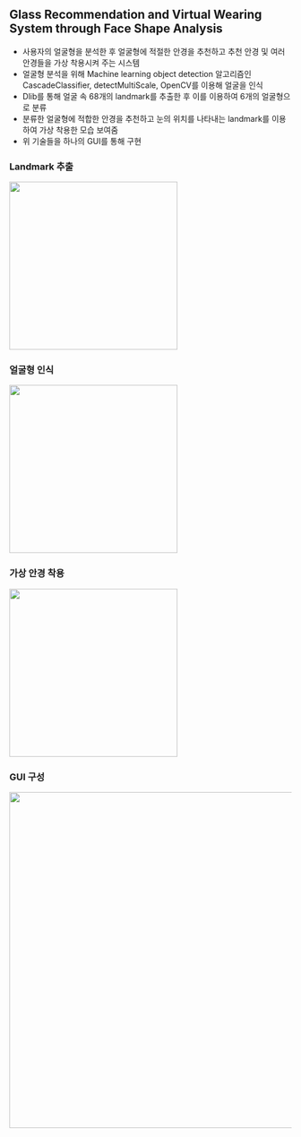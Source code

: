 ## Glass Recommendation and Virtual Wearing System through Face Shape Analysis

- 사용자의 얼굴형을 분석한 후 얼굴형에 적절한 안경을 추천하고 추천 안경 및 여러 안경들을 가상 착용시켜 주는 시스템
- 얼굴형 분석을 위해 Machine learning object detection 알고리즘인 CascadeClassifier, detectMultiScale, OpenCV를 이용해 얼굴을 인식
- Dlib를 통해 얼굴 속 68개의 landmark를 추출한 후 이를 이용하여 6개의 얼굴형으로 분류
- 분류한 얼굴형에 적합한 안경을 추천하고 눈의 위치를 나타내는 landmark를 이용하여 가상 착용한 모습 보여줌
- 위 기술들을 하나의 GUI를 통해 구현 

### Landmark 추출
<img src="https://user-images.githubusercontent.com/58179712/124855170-895bd800-dfe3-11eb-8b40-8de599a58804.png"  width="300">

### 얼굴형 인식
<img src="https://user-images.githubusercontent.com/58179712/124856115-ee63fd80-dfe4-11eb-972f-c259845ddbcf.png"  width="300">

### 가상 안경 착용
<img src="https://user-images.githubusercontent.com/58179712/124856127-f328b180-dfe4-11eb-978c-056bbdfa37a0.png"  width="300">

### GUI 구성
<img src="https://user-images.githubusercontent.com/58179712/124856136-f6bc3880-dfe4-11eb-9e68-6b51733e8f4c.PNG"  width="600">
